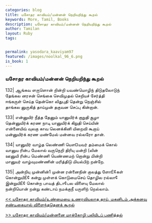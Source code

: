 ```yaml
---  
categories: blog  
title: யசோதர காவியம்/மன்னன் நெறியறிந்து கூறல்
keywords: More, Tamil, Books  
description: யசோதர காவியம்/மன்னன் நெறியறிந்து கூறல்
author: Tamilan  
layout: Ruby  
tags:     


permalink: yasodara_kaaviyam97  
featured: /images/noolkal_96_6.png  
is_book: 1
---  
```



### யசோதர காவியம்/மன்னன் நெறியறிந்து கூறல்

132| ஆங்கவ ளருளொன் றின்றி யவண்மொழிந் திடுதலோடுந்  
தேங்கல னரசன் செங்கை செவிமுதல் செறியச் சேர்த்தி  
ஈங்கருள் செய்த தென்கொ லிதுபுதி தென்று நெஞ்சில்  
தாங்கல னுருகித் தாய்முன் தகுவன செப்பு கின்றான்.

133| என்னுயிர் நீத்த தேனும் யானுயிர்க் குறுதி சூழா  
தென்னுயிர்க் கரண நாடி யானுயிர்க் கிறுதி செய்யின்  
என்னையிவ் வுலகு காவ லெனக்கினி யிறைவி கூறாய்  
மன்னுயிர்க் கரண மண்மேல் மன்னவ ரல்லரோ தான்.

134| யானுயிர் வாழ்த லெண்ணி யௌ¤யவர் தம்மைக் கொல்  
வானுய ரின்ப மேலால் வருநெறி திரியு மன்றி (லின்  
ஊனுயி ரின்ப மெண்ணி யெண்ணமற் றொன்று மின்றி  
மானுயர் வாழ்வுமண்ணின் மரித்திடு மியல்பிற் றன்றே.

135| அன்றியு முன்னின்1 முன்ன ரன்னைநின் குலத்து ளோ£¢கள்  
கொன்றுயி£¢ கன்று முள்ளக் கொடுமைசெய் தொழில ரல்லா¢  
இன்றுயி£¢ கொன்ற பாவத் திடா¢பல விளையு மேலால்  
நன்றியொன் றன்று கண்டாய் நமக்குநீ யருளிற் றெல்லாம்.

[<< யசோதர காவியம்/உண்மையை உணரவியலாத தாய், மகனிடம் அக்கனவு சண்டிகையால் விளைந்ததெனக் கூறல்](yasodara_kaaviyam96)  
  
[>> யசோதர காவியம்/மன்னனை மாக்கோழி பலியிடப் பணித்தல்](yasodara_kaaviyam98)


